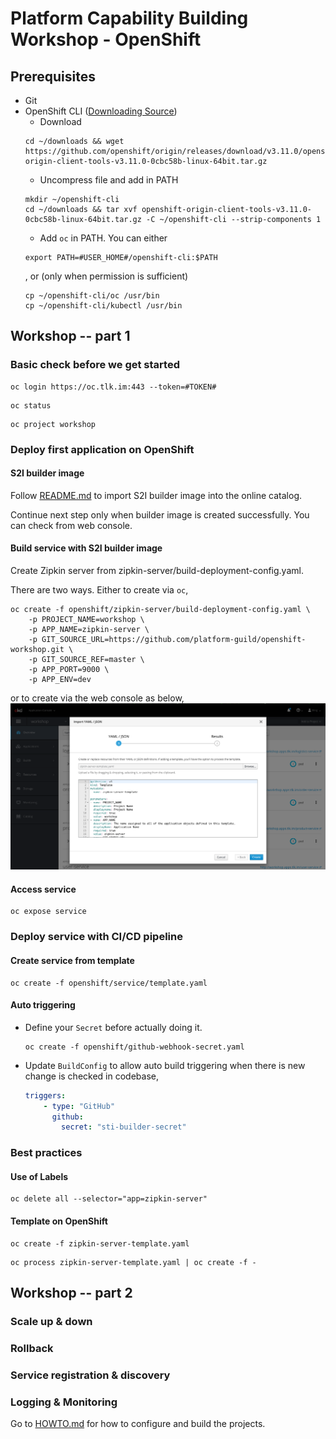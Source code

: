 # Platform Capability Building Workshop - OpenShift

## Prerequisites
* Git
* OpenShift CLI ([Downloading Source](https://github.com/openshift/origin/releases/))
  * Download  
  ```console 
  cd ~/downloads && wget https://github.com/openshift/origin/releases/download/v3.11.0/openshift-origin-client-tools-v3.11.0-0cbc58b-linux-64bit.tar.gz
    ```
  * Uncompress file and add in PATH
  ```console
  mkdir ~/openshift-cli
  cd ~/downloads && tar xvf openshift-origin-client-tools-v3.11.0-0cbc58b-linux-64bit.tar.gz -C ~/openshift-cli --strip-components 1
  ``` 
  * Add ```oc``` in PATH. You can either
  ```console
  export PATH=#USER_HOME#/openshift-cli:$PATH
  ``` 
  , or (only when permission is sufficient)
  ```console
  cp ~/openshift-cli/oc /usr/bin  
  cp ~/openshift-cli/kubectl /usr/bin
  ```


## Workshop -- part 1

### Basic check before we get started
```console
oc login https://oc.tlk.im:443 --token=#TOKEN#
```

```console
oc status
```

```console
oc project workshop
```

### Deploy first application on OpenShift

#### S2I builder image

Follow [README.md](https://github.com/platform-guild/platform-s2i-springboot) to import S2I builder image into the online catalog.

Continue next step only when builder image is created successfully. You can check from web console.   

#### Build service with S2I builder image
Create Zipkin server from zipkin-server/build-deployment-config.yaml. 
    
There are two ways. Either to create via ```oc```,
```console
oc create -f openshift/zipkin-server/build-deployment-config.yaml \
    -p PROJECT_NAME=workshop \ 
    -p APP_NAME=zipkin-server \
    -p GIT_SOURCE_URL=https://github.com/platform-guild/openshift-workshop.git \
    -p GIT_SOURCE_REF=master \
    -p APP_PORT=9000 \
    -p APP_ENV=dev
```
or to create via the web console as below,   
![Console way](images/console-template-to-create.png)

#### Access service
```console
oc expose service
```

### Deploy service with CI/CD pipeline
#### Create service from template
```console
oc create -f openshift/service/template.yaml
```

#### Auto triggering
* Define your ```Secret``` before actually doing it.
    ```console
    oc create -f openshift/github-webhook-secret.yaml
    ```
* Update ```BuildConfig``` to allow auto build triggering when there is new change is checked in codebase,
    ```yaml
    triggers: 
        - type: "GitHub"
          github:
            secret: "sti-builder-secret"
    ```


### Best practices
#### Use of Labels
```console
oc delete all --selector="app=zipkin-server"
```
#### Template on OpenShift
```console
oc create -f zipkin-server-template.yaml
```
```console
oc process zipkin-server-template.yaml | oc create -f -
```

## Workshop -- part 2

### Scale up & down

### Rollback

### Service registration & discovery

### Logging & Monitoring

Go to [HOWTO.md](HOWTO.md) for how to configure and build the projects.